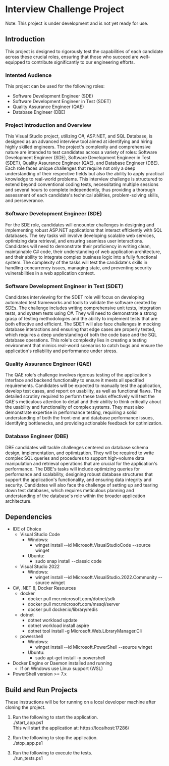 # Interview Challenge Project

Note: This project is under development and is not yet ready for use.

## Introduction

This project is designed to rigorously test the capabilities of each candidate across these crucial roles, ensuring that those 
who succeed are well-equipped to contribute significantly to our engineering efforts.

### Intented Audience

This project can be used for the following roles:
* Software Development Engineer (SDE)
* Software Development Engineer in Test (SDET)
* Quality Assurance Engineer (QAE)
* Database Engineer (DBE)

### Project Introduction and Overview

This Visual Studio project, utilizing C#, ASP.NET, and SQL Database, is designed as an advanced interview tool aimed at identifying and hiring highly skilled engineers. The project's complexity and comprehensive nature are intended to test candidates across a variety of roles: Software Development Engineer (SDE), Software Development Engineer in Test (SDET), Quality Assurance Engineer (QAE), and Database Engineer (DBE). Each role faces unique challenges that require not only a deep understanding of their respective fields but also the ability to apply practical knowledge to real-world problems. This interview challenge is structured to extend beyond conventional coding tests, necessitating multiple sessions and several hours to complete independently, thus providing a thorough assessment of each candidate's technical abilities, problem-solving skills, and perseverance.

### Software Development Engineer (SDE)

For the SDE role, candidates will encounter challenges in designing and implementing robust ASP.NET applications that interact efficiently with SQL databases. The key tasks will involve developing scalable web services, optimizing data retrieval, and ensuring seamless user interactions. Candidates will need to demonstrate their proficiency in writing clean, maintainable C# code, their understanding of web application architecture, and their ability to integrate complex business logic into a fully functional system. The complexity of the tasks will test the candidate's skills in handling concurrency issues, managing state, and preventing security vulnerabilities in a web application context.

### Software Development Engineer in Test (SDET)

Candidates interviewing for the SDET role will focus on developing automated test frameworks and tools to validate the software created by SDEs. The challenge includes writing comprehensive unit tests, integration tests, and system tests using C#. They will need to demonstrate a strong grasp of testing methodologies and the ability to implement tests that are both effective and efficient. The SDET will also face challenges in mocking database interactions and ensuring that edge cases are properly tested, which requires a deep understanding of both the code base and the SQL database operations. This role's complexity lies in creating a testing environment that mimics real-world scenarios to catch bugs and ensure the application's reliability and performance under stress.

### Quality Assurance Engineer (QAE)

The QAE role's challenge involves rigorous testing of the application's interface and backend functionality to ensure it meets all specified requirements. Candidates will be expected to manually test the application, develop test cases, and report on usability, as well as functional flaws. The detailed scrutiny required to perform these tasks effectively will test the QAE's meticulous attention to detail and their ability to think critically about the usability and functionality of complex systems. They must also demonstrate expertise in performance testing, requiring a solid understanding of both the front-end and database performance issues, identifying bottlenecks, and providing actionable feedback for optimization.

### Database Engineer (DBE)

DBE candidates will tackle challenges centered on database schema design, implementation, and optimization. They will be required to write complex SQL queries and procedures to support high-volume data manipulation and retrieval operations that are crucial for the application's performance. The DBE's tasks will include optimizing queries for performance and scalability, designing robust database structures that support the application's functionality, and ensuring data integrity and security. Candidates will also face the challenge of setting up and tearing down test databases, which requires meticulous planning and understanding of the database's role within the broader application architecture.

## Dependencies

* IDE of Choice
  * Visual Studio Code
    * Windows:
      * winget install --id Microsoft.VisualStudioCode --source winget
    * Ubuntu:
      * sudo snap install --classic code
  * Visual Studio 2022
    * Windows:
      * winget install --id Microsoft.VisualStudio.2022.Community --source winget
* C#, .NET 8, Docker Resources
  * docker
    * docker pull mcr.microsoft.com/dotnet/sdk
    * docker pull mcr.microsoft.com/mssql/server
    * docker pull docker.io/library/redis
  * dotnet
    * dotnet workload update
    * dotnet workload install aspire
    * dotnet tool install -g Microsoft.Web.LibraryManager.Cli
  * powershell
    * Windows:
      * winget install --id Microsoft.PowerShell --source winget
    * Ubuntu:
      * sudo apt-get install -y powershell
* Docker Engine or Daemon installed and running
  * If on Windows use Linux support (WSL)
* PowerShell version >= 7.x

## Build and Run Projects

These instructions will be for running on a local developer machine after cloning the project.

1. Run the following to start the application.</br>
./start_app.ps1 </br>
This will start the application at: https://localhost:17286/

2. Run the following to stop the application.</br>
./stop_app.ps1

3. Run the following to execute the tests.</br>
./run_tests.ps1
